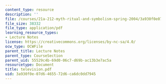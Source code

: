 ```yaml
---
content_type: resource
description: ''
file: /courses/21a-212-myth-ritual-and-symbolism-spring-2004/3a930f0e07d6465572d6ca6dc0dd7945_television.pdf
file_size: 38332
file_type: application/pdf
learning_resource_types:
- Lecture Notes
license: https://creativecommons.org/licenses/by-nc-sa/4.0/
ocw_type: OCWFile
parent_title: Lecture Notes
parent_type: CourseSection
parent_uid: 55529c4b-69d0-06c7-d69b-ac13b3e7ac5a
resourcetype: Document
title: television.pdf
uid: 3a930f0e-07d6-4655-72d6-ca6dc0dd7945
---
```

